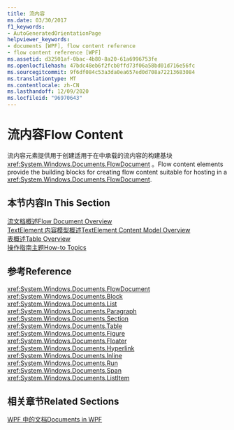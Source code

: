 ```yaml
---
title: 流内容
ms.date: 03/30/2017
f1_keywords:
- AutoGeneratedOrientationPage
helpviewer_keywords:
- documents [WPF], flow content reference
- flow content reference [WPF]
ms.assetid: d32501af-0bac-4b80-8a20-61a6996753fe
ms.openlocfilehash: 47bdc48eb6f2fcb0ffd73f06a58bd01d716e56fc
ms.sourcegitcommit: 9f6df084c53a3da0ea657ed0d708a72213683084
ms.translationtype: MT
ms.contentlocale: zh-CN
ms.lasthandoff: 12/09/2020
ms.locfileid: "96970643"
---
```

# <a name="flow-content"></a><span data-ttu-id="59d58-102">流内容</span><span class="sxs-lookup"><span data-stu-id="59d58-102">Flow Content</span></span>
<span data-ttu-id="59d58-103">流内容元素提供用于创建适用于在中承载的流内容的构建基块 <xref:System.Windows.Documents.FlowDocument> 。</span><span class="sxs-lookup"><span data-stu-id="59d58-103">Flow content elements provide the building blocks for creating flow content suitable for hosting in a <xref:System.Windows.Documents.FlowDocument>.</span></span>  
  
## <a name="in-this-section"></a><span data-ttu-id="59d58-104">本节内容</span><span class="sxs-lookup"><span data-stu-id="59d58-104">In This Section</span></span>  
 [<span data-ttu-id="59d58-105">流文档概述</span><span class="sxs-lookup"><span data-stu-id="59d58-105">Flow Document Overview</span></span>](flow-document-overview.md)  
 [<span data-ttu-id="59d58-106">TextElement 内容模型概述</span><span class="sxs-lookup"><span data-stu-id="59d58-106">TextElement Content Model Overview</span></span>](textelement-content-model-overview.md)  
 [<span data-ttu-id="59d58-107">表概述</span><span class="sxs-lookup"><span data-stu-id="59d58-107">Table Overview</span></span>](table-overview.md)  
 [<span data-ttu-id="59d58-108">操作指南主题</span><span class="sxs-lookup"><span data-stu-id="59d58-108">How-to Topics</span></span>](flow-content-elements-how-to-topics.md)  
  
## <a name="reference"></a><span data-ttu-id="59d58-109">参考</span><span class="sxs-lookup"><span data-stu-id="59d58-109">Reference</span></span>  
 <xref:System.Windows.Documents.FlowDocument>  
  <xref:System.Windows.Documents.Block>  
  <xref:System.Windows.Documents.List>  
  <xref:System.Windows.Documents.Paragraph>  
  <xref:System.Windows.Documents.Section>  
  <xref:System.Windows.Documents.Table>  
  <xref:System.Windows.Documents.Figure>  
  <xref:System.Windows.Documents.Floater>  
  <xref:System.Windows.Documents.Hyperlink>  
  <xref:System.Windows.Documents.Inline>  
  <xref:System.Windows.Documents.Run>  
  <xref:System.Windows.Documents.Span>  
  <xref:System.Windows.Documents.ListItem>  
  
## <a name="related-sections"></a><span data-ttu-id="59d58-110">相关章节</span><span class="sxs-lookup"><span data-stu-id="59d58-110">Related Sections</span></span>  
 [<span data-ttu-id="59d58-111">WPF 中的文档</span><span class="sxs-lookup"><span data-stu-id="59d58-111">Documents in WPF</span></span>](documents-in-wpf.md)
